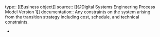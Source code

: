 type:: [[Business object]]
source:: [[@Digital Systems Engineering Process Model Version 1]]
documentation:: Any constraints on the system arising from the transition strategy including cost, schedule, and technical constraints.

-